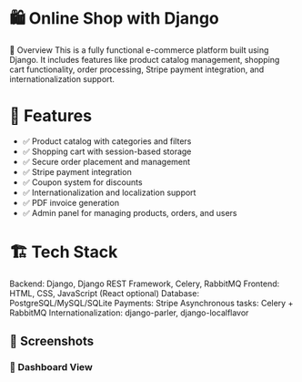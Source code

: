 # 🛍️ Online Shop with Django
📌 Overview
This is a fully functional e-commerce platform built using Django. It includes features like product catalog management, shopping cart functionality, order processing, Stripe payment integration, and internationalization support.

# 🚀 Features
- ✅ Product catalog with categories and filters
- ✅ Shopping cart with session-based storage
- ✅ Secure order placement and management
- ✅ Stripe payment integration
- ✅ Coupon system for discounts
- ✅ Internationalization and localization support
- ✅ PDF invoice generation
- ✅ Admin panel for managing products, orders, and users

# 🏗️ Tech Stack
Backend: Django, Django REST Framework, Celery, RabbitMQ
Frontend: HTML, CSS, JavaScript (React optional)
Database: PostgreSQL/MySQL/SQLite
Payments: Stripe
Asynchronous tasks: Celery + RabbitMQ
Internationalization: django-parler, django-localflavor

## 📸 Screenshots
### 🔹 Dashboard View
